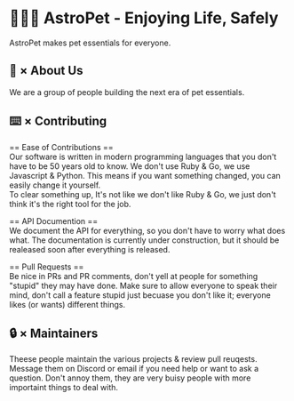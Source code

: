 # 🐶😺🐹 AstroPet - Enjoying Life, Safely
AstroPet makes pet essentials for everyone.

## 🚀 × About Us
We are a group of people building the next era of pet essentials.

## ⌨️ × Contributing
== Ease of Contributions ==<br>
Our software is written in modern programming languages that you don't have to be 50 years old to know. We don't use Ruby & Go, we use Javascript & Python. This means if you want something changed, you can easily change it yourself.<br>
To clear something up, It's not like we don't like Ruby & Go, we just don't think it's the right tool for the job.

== API Documention ==<br>
We document the API for everything, so you don't have to worry what does what. The documentation is currently under construction, but it should be realeased soon after everything is released.

== Pull Requests ==<br>
Be nice in PRs and PR comments, don't yell at people for something "stupid" they may have done. Make sure to allow everyone to speak their mind, don't call a feature stupid just becuase you don't like it; everyone likes (or wants) different things.

## 🔒 × Maintainers
Theese people maintain the various projects & review pull reuqests. Message them on Discord or email if you need help or want to ask a question. Don't annoy them, they are very buisy people with more importaint things to deal with.
